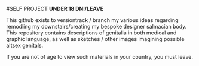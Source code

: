 #SELF PROJECT
**UNDER 18 DNI/LEAVE**

This github exists to versiontrack / branch my various ideas regarding remodling my downstairs/creating my bespoke designer salmacian body. This repository contains descriptions of genitalia in both medical and graphic language, as well as sketches / other images imagining possible altsex genitals.

If you are not of age to view such materials in your country, you must leave.
